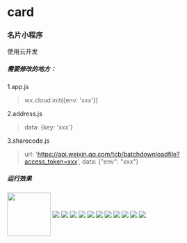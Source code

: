 # card
### 名片小程序

使用云开发

##### 需要修改的地方：
1.app.js
> wx.cloud.init({env: 'xxx'})

2.address.js
> data: {key: 'xxx'}

3.sharecode.js
> url: 'https://api.weixin.qq.com/tcb/batchdownloadfile?access_token=xxx',
> data: {"env": "xxx"}


##### 运行效果
<img src="https://github.com/Next-2-You/ImageRepository/blob/master/card/1.jpg" align=center width=100ps/>
<img src="https://github.com/Next-2-You/ImageRepository/blob/master/card/2.jpg" align=center />
<img src="https://github.com/Next-2-You/ImageRepository/blob/master/card/3.jpg" align=center />
<img src="https://github.com/Next-2-You/ImageRepository/blob/master/card/4.jpg" align=center />
<img src="https://github.com/Next-2-You/ImageRepository/blob/master/card/5.jpg" align=center />
<img src="https://github.com/Next-2-You/ImageRepository/blob/master/card/6.jpg" align=center />
<img src="https://github.com/Next-2-You/ImageRepository/blob/master/card/7.jpg" align=center />
<img src="https://github.com/Next-2-You/ImageRepository/blob/master/card/8.jpg" align=center />
<img src="https://github.com/Next-2-You/ImageRepository/blob/master/card/9.jpg" align=center />
<img src="https://github.com/Next-2-You/ImageRepository/blob/master/card/10.jpg" align=center />
<img src="https://github.com/Next-2-You/ImageRepository/blob/master/card/11.jpg" align=center />
<img src="https://github.com/Next-2-You/ImageRepository/blob/master/card/12.jpg" align=center />
